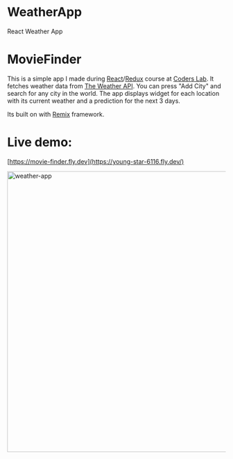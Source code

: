 # WeatherApp
React Weather App

# MovieFinder
This is a simple app I made during [React](https://react.dev/)/[Redux](https://redux.js.org/) course at [Coders Lab](https://coderslab.pl/pl). It fetches weather data from [The Weather API](https://www.weatherapi.com/). You can press "Add City" and search for any city in the world. The app displays widget for each location with its current weather and a prediction for the next 3 days.

Its built on with [Remix](https://remix.run) framework.

# Live demo: 
[https://movie-finder.fly.dev](https://young-star-6116.fly.dev/)

<img width="647" alt="weather-app" src="https://github.com/zbigniew54/WeatherApp/assets/132487185/61d5c6ca-9d0a-4758-8fdf-bf5c62e53862">
